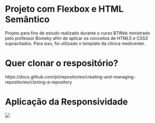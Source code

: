 # Projeto com Flexbox e HTML Semântico

<p>
Projeto para fins de estudo realizado durante o curso B7Web ministrado pelo professor Bonieky afim de aplicar os conceitos de HTML5 e CSS3 supracitados. Para isso, foi utilizado o template da clínica medicenter.
</p>

# Quer clonar o respositório?

<p>
https://docs.github.com/pt/repositories/creating-and-managing-repositories/cloning-a-repository
</p>

# Aplicação da Responsividade

<img src="screenshot.gif"/>

